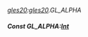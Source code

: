 _[gles20](../../modules/gles20/gles20-module.md):[gles20](../../modules/gles20/gles20-module.md).GL\_ALPHA_
##### Const GL\_ALPHA:[Int](../../modules/wonkey/wonkey-types-int.md)
